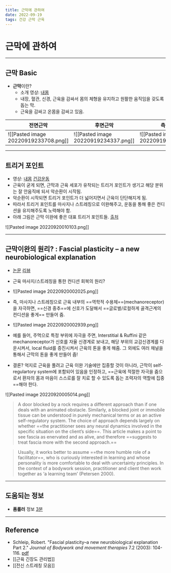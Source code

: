 ```yaml
---
title: 근막에 관하여
date: 2022-09-19
tags: 건강 근막 근육
---
```


# 근막에 관하여

---

## 근막 Basic 
- **근막**이란? 
	- 소개 영상: [내몸](https://youtu.be/hg2pb7Z2X9M)
	- 내장, 혈관, 신경, 근육을 감싸서 몸의 체형을 유지하고 원활한 움직임을 갖도록 돕는 막.
	- 근육을 감싸고 온몸을 감싸고 있음.

|전면근막|후면근막|측면근막|사선근막|
|---|---|---|---|
|![[Pasted image 20220919233708.png]]|![[Pasted image 20220919234337.png]]|![[Pasted image 20220919234452.png]]|![[Pasted image 20220919234522.png]]|

---

## 트리거 포인트
- 영상: [내몸](https://youtu.be/nnPM0d2aBuU) [건강운동](https://youtu.be/KBRh5cgcHiw)
- 근육이 굳게 되면, 근막과 근육 세포가 유착되는 트리거 포인트가 생기고 해당 분위는 잘 안움직에 되서 악순환이 시작됨.
- 악순환이 시작되면 트리거 포인트가 더 넓어지면서 근육이 단단해지게 됨.
- 따라서 트리거 포인트를 마사지나 스트레칭으로 이완해주고, 운동을 통해 좋은 컨디션을 유지해주도록 노력해야 함.
- 아래 그림은 근막 이완에 좋은 대표 트리거 포인트들. [출처](https://www.kauveryhospital.com/news-events/january-trigger-points)

![[Pasted image 20220920010103.png]]

---

## 근막이완의 원리? : Fascial plasticity – a new neurobiological explanation
- [논문](https://functionalfascia.com/wp-content/uploads/2017/06/Schleip-Fascial_Plasticity.pdf) [리뷰](https://youtu.be/yZL7A8R45ug)
- 근육 마사지/스트레칭을 통한 컨디션 회복의 원리?
- ![[Pasted image 20220920002025.png]]
- 즉, 마사지나 스트레칭으로 근육 내부의 ==역학적 수용체==(mechanoreceptor)을 자극하면, ==신경 중추==에 신호가 도달해서 ==글로벌/로컬하게 골격근계의 컨디션을 좋게== 만들어 줌.
- ![[Pasted image 20220920002939.png]]
- 예를 들어, 주먹으로 특정 부위에 자극을 주면, Interstitial & Ruffini 같은 mechanoreceptor가 신호를 자율 신경계로 보내고, 해당 부위의 교감신경계를 다운시켜서, local fluid를 증진시켜서 근육의 톤을 좋게 해줌. 그 외에도 여러 채널을 통해서 근막의 톤을 좋게 만들어 줌! 

- 결론? 억지로 근육을 풀려고 근육 이완 기술에만 집중할 것이 아니라, 근막이 self-regulartory system에 포함되어 있음을 인정하고, ==근육에 적절한 자극을 줌으로서 환자의 몸과 마음이 스스로를 잘 치료 할 수 있도록 돕는 조력자의 역할에 집중==해야 한다.

![[Pasted image 20220920005014.png]]

> A door blocked by a rock requires a different approach than if one deals with an animated obstacle. Similarly, a blocked joint or immobile tissue can be understood in purely mechanical terms or as an active self-regulatory system. The choice of approach depends largely on whether ==the practitioner sees any neural dynamics involved in the specific situation on the client’s side==. This article makes a point to see fascia as enervated and as alive, and therefore ==suggests to treat fascia more with the second approach.==

> Usually, it works better to assume ==the more humble role of a facilitator==, who is curiously interested in learning and whose personality is more comfortable to deal with uncertainty principles. In the context of a bodywork session, practitioner and client then work together as ‘a learning team’ (Petersen 2000).

---

## 도움되는 정보

- **폼롤러** 정보 [3분](https://youtu.be/lYeUFzvSStc)


---
## Reference

- Schleip, Robert. "Fascial plasticity–a new neurobiological explanation Part 2." _Journal of Bodywork and movement therapies_ 7.2 (2003): 104-116. [pdf](https://functionalfascia.com/wp-content/uploads/2017/06/Schleip-Fascial_Plasticity.pdf)
- [[근육 긴장도 관리법]]
- [[전신 스트레칭 모음]]